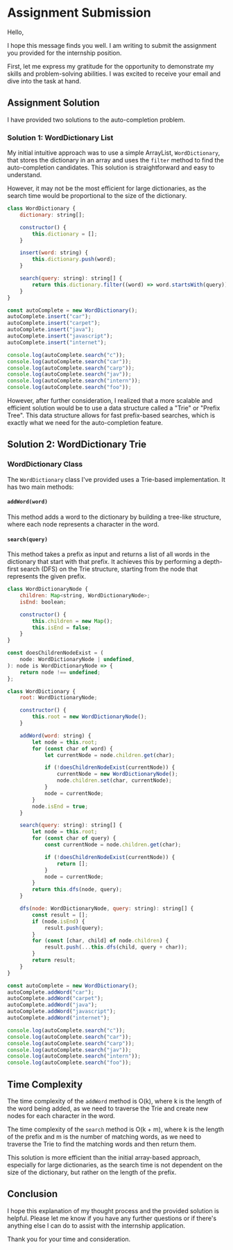 # Assignment Submission

Hello,

I hope this message finds you well. I am writing to submit the assignment you provided for the internship position.

First, let me express my gratitude for the opportunity to demonstrate my skills and problem-solving abilities. I was excited to receive your email and dive into the task at hand.

## Assignment Solution

I have provided two solutions to the auto-completion problem.

### Solution 1: WordDictionary List

My initial intuitive approach was to use a simple ArrayList, `WordDictionary`, that stores the dictionary in an array and uses the `filter` method to find the auto-completion candidates. This solution is straightforward and easy to understand.

However, it may not be the most efficient for large dictionaries, as the search time would be proportional to the size of the dictionary.

```javascript
class WordDictionary {
	dictionary: string[];

	constructor() {
		this.dictionary = [];
	}

	insert(word: string) {
		this.dictionary.push(word);
	}

	search(query: string): string[] {
		return this.dictionary.filter((word) => word.startsWith(query));
	}
}

const autoComplete = new WordDictionary();
autoComplete.insert("car");
autoComplete.insert("carpet");
autoComplete.insert("java");
autoComplete.insert("javascript");
autoComplete.insert("internet");

console.log(autoComplete.search("c"));
console.log(autoComplete.search("car"));
console.log(autoComplete.search("carp"));
console.log(autoComplete.search("jav"));
console.log(autoComplete.search("intern"));
console.log(autoComplete.search("foo"));
```
However, after further consideration, I realized that a more scalable and efficient solution would be to use a data structure called a "Trie" or "Prefix Tree". This data structure allows for fast prefix-based searches, which is exactly what we need for the auto-completion feature.

## Solution 2: WordDictionary Trie

### WordDictionary Class

The `WordDictionary` class I've provided uses a Trie-based implementation. It has two main methods:

#### `addWord(word)`

This method adds a word to the dictionary by building a tree-like structure, where each node represents a character in the word.

#### `search(query)`

This method takes a prefix as input and returns a list of all words in the dictionary that start with that prefix. It achieves this by performing a depth-first search (DFS) on the Trie structure, starting from the node that represents the given prefix.

```javascript
class WordDictionaryNode {
	children: Map<string, WordDictionaryNode>;
	isEnd: boolean;

	constructor() {
		this.children = new Map();
		this.isEnd = false;
	}
}

const doesChildrenNodeExist = (
	node: WordDictionaryNode | undefined,
): node is WordDictionaryNode => {
	return node !== undefined;
};

class WordDictionary {
	root: WordDictionaryNode;

	constructor() {
		this.root = new WordDictionaryNode();
	}

	addWord(word: string) {
		let node = this.root;
		for (const char of word) {
			let currentNode = node.children.get(char);

			if (!doesChildrenNodeExist(currentNode)) {
				currentNode = new WordDictionaryNode();
				node.children.set(char, currentNode);
			}
			node = currentNode;
		}
		node.isEnd = true;
	}

	search(query: string): string[] {
		let node = this.root;
		for (const char of query) {
			const currentNode = node.children.get(char);

			if (!doesChildrenNodeExist(currentNode)) {
				return [];
			}
			node = currentNode;
		}
		return this.dfs(node, query);
	}

	dfs(node: WordDictionaryNode, query: string): string[] {
		const result = [];
		if (node.isEnd) {
			result.push(query);
		}
		for (const [char, child] of node.children) {
			result.push(...this.dfs(child, query + char));
		}
		return result;
	}
}

const autoComplete = new WordDictionary();
autoComplete.addWord("car");
autoComplete.addWord("carpet");
autoComplete.addWord("java");
autoComplete.addWord("javascript");
autoComplete.addWord("internet");

console.log(autoComplete.search("c"));
console.log(autoComplete.search("car"));
console.log(autoComplete.search("carp"));
console.log(autoComplete.search("jav"));
console.log(autoComplete.search("intern"));
console.log(autoComplete.search("foo"));
```
## Time Complexity

The time complexity of the `addWord` method is O(k), where k is the length of the word being added, as we need to traverse the Trie and create new nodes for each character in the word.

The time complexity of the `search` method is O(k + m), where k is the length of the prefix and m is the number of matching words, as we need to traverse the Trie to find the matching words and then return them.

This solution is more efficient than the initial array-based approach, especially for large dictionaries, as the search time is not dependent on the size of the dictionary, but rather on the length of the prefix.

## Conclusion

I hope this explanation of my thought process and the provided solution is helpful. Please let me know if you have any further questions or if there's anything else I can do to assist with the internship application.

Thank you for your time and consideration.